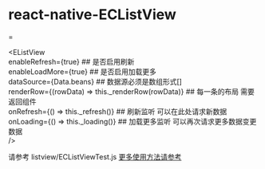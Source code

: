 # react-native-ECListView
=


 <EListView </br>
 enableRefresh={true} ## 是否启用刷新 </br>
 enableLoadMore={true} ## 是否启用加载更多  </br>
 dataSource={Data.beans} ## 数据源必须是数组形式[] </br>
 renderRow={(rowData) => this._renderRow(rowData)} ## 每一条的布局 需要返回组件 </br>
 onRefresh={() => this._refresh()} ## 刷新监听 可以在此处请求新数据 </br>
 onLoading={() => this._loading()} ## 加载更多监听 可以再次请求更多数据变更数据 </br>
 />

请参考 listview/ECListViewTest.js
[更多使用方法请参考](https://github.com/George-King/react-native-ECListView/blob/master/listview/ECListViewTest.js)

